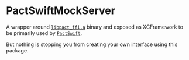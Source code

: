 # PactSwiftMockServer

A wrapper around [`libpact_ffi.a`](https://github.com/pact-foundation/pact-reference/tree/master/rust/pact_ffi) binary and exposed as XCFramework to be primarily used by [`PactSwift`](https://github.com/surpher/PactSwift).

But nothing is stopping you from creating your own interface using this package.
